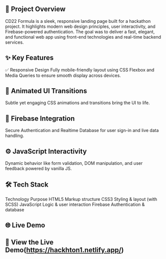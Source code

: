 ## 🚀 Project Overview
CD22 Formula is a sleek, responsive landing page built for a hackathon project. It highlights modern web design principles, user interactivity, and Firebase-powered authentication. The goal was to deliver a fast, elegant, and functional web app using front-end technologies and real-time backend services.

## ✨ Key Features
✅ Responsive Design
Fully mobile-friendly layout using CSS Flexbox and Media Queries to ensure smooth display across devices.

## 🎨 Animated UI Transitions
Subtle yet engaging CSS animations and transitions bring the UI to life.

## 🔐 Firebase Integration
Secure Authentication and Realtime Database for user sign-in and live data handling.

## ⚙️ JavaScript Interactivity
Dynamic behavior like form validation, DOM manipulation, and user feedback powered by vanilla JS.

## 🛠️ Tech Stack
Technology	Purpose
HTML5	Markup structure
CSS3	Styling & layout (with SCSS)
JavaScript	Logic & user interaction
Firebase	Authentication & database

## 🌐 Live Demo
## 🔗 View the Live Demo(https://hackhton1.netlify.app/) 
